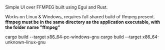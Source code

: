 Simple UI over FFMPEG built using Egui and Rust.

Works on Linux & Windows, requires full shared build of ffmpeg present.
**ffmpeg must be in the same directory as the application executable, with the folder name "ffmpeg"**

cargo build --target x86_64-pc-windows-gnu
cargo build --target x86_64-unknown-linux-gnu